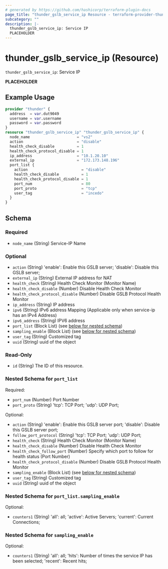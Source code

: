 ```yaml
---
# generated by https://github.com/hashicorp/terraform-plugin-docs
page_title: "thunder_gslb_service_ip Resource - terraform-provider-thunder"
subcategory: ""
description: |-
  thunder_gslb_service_ip: Service IP
  PLACEHOLDER
---
```


# thunder_gslb_service_ip (Resource)

`thunder_gslb_service_ip`: Service IP

__PLACEHOLDER__

## Example Usage

```terraform
provider "thunder" {
  address  = var.dut9049
  username = var.username
  password = var.password
}
resource "thunder_gslb_service_ip" "thunder_gslb_service_ip" {
  node_name                     = "vs2"
  action                        = "disable"
  health_check_disable          = 1
  health_check_protocol_disable = 1
  ip_address                    = "10.1.20.10"
  external_ip                   = "172.173.148.196"
  port_list {
    action                        = "disable"
    health_check_disable          = 1
    health_check_protocol_disable = 1
    port_num                      = 80
    port_proto                    = "tcp"
    user_tag                      = "incedo"
  }
}
```

<!-- schema generated by tfplugindocs -->
## Schema

### Required

- `node_name` (String) Service-IP Name

### Optional

- `action` (String) 'enable': Enable this GSLB server; 'disable': Disable this GSLB server;
- `external_ip` (String) External IP address for NAT
- `health_check` (String) Health Check Monitor (Monitor Name)
- `health_check_disable` (Number) Disable Health Check Monitor
- `health_check_protocol_disable` (Number) Disable GSLB Protocol Health Monitor
- `ip_address` (String) IP address
- `ipv6` (String) IPv6 address Mapping (Applicable only when service-ip has an IPv4 Address)
- `ipv6_address` (String) IPV6 address
- `port_list` (Block List) (see [below for nested schema](#nestedblock--port_list))
- `sampling_enable` (Block List) (see [below for nested schema](#nestedblock--sampling_enable))
- `user_tag` (String) Customized tag
- `uuid` (String) uuid of the object

### Read-Only

- `id` (String) The ID of this resource.

<a id="nestedblock--port_list"></a>
### Nested Schema for `port_list`

Required:

- `port_num` (Number) Port Number
- `port_proto` (String) 'tcp': TCP Port; 'udp': UDP Port;

Optional:

- `action` (String) 'enable': Enable this GSLB server port; 'disable': Disable this GSLB server port;
- `follow_port_protocol` (String) 'tcp': TCP Port; 'udp': UDP Port;
- `health_check` (String) Health Check Monitor (Monitor Name)
- `health_check_disable` (Number) Disable Health Check Monitor
- `health_check_follow_port` (Number) Specify which port to follow for health status (Port Number)
- `health_check_protocol_disable` (Number) Disable GSLB Protocol Health Monitor
- `sampling_enable` (Block List) (see [below for nested schema](#nestedblock--port_list--sampling_enable))
- `user_tag` (String) Customized tag
- `uuid` (String) uuid of the object

<a id="nestedblock--port_list--sampling_enable"></a>
### Nested Schema for `port_list.sampling_enable`

Optional:

- `counters1` (String) 'all': all; 'active': Active Servers; 'current': Current Connections;



<a id="nestedblock--sampling_enable"></a>
### Nested Schema for `sampling_enable`

Optional:

- `counters1` (String) 'all': all; 'hits': Number of times the service IP has been selected; 'recent': Recent hits;


